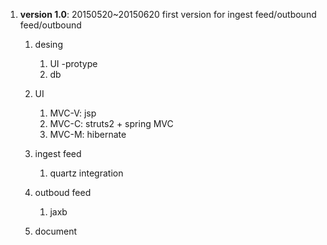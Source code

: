 1. **version 1.0**: 20150520~20150620 first version for ingest feed/outbound feed/outbound

	1. desing
		1. UI -protype
		2. db
		
	2. UI
		1. MVC-V: jsp
		2. MVC-C: struts2 + spring MVC
		3. MVC-M: hibernate
		
	3. ingest feed
		1. quartz integration
	
	4. outboud feed
		1. jaxb
	
	5. document
		
	